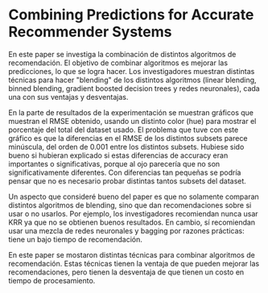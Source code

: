 # Combining Predictions for Accurate Recommender Systems

En este paper se investiga la combinación de distintos algoritmos de recomendación. El objetivo de combinar algoritmos es mejorar las predicciones, lo que se logra hacer. Los investigadores muestran distintas técnicas para hacer "blending" de los distintos algoritmos (linear blending, binned blending, gradient boosted decision trees y redes neuronales), cada una con sus ventajas y desventajas.

En la parte de resultados de la experimentación se muestran gráficos que muestran el RMSE obtenido, usando un distinto color (hue) para mostrar el porcentaje del total del dataset usado. El problema que tuve con este gráfico es que la diferencias en el RMSE de los distintos subsets parece minúscula, del orden de 0.001 entre los distintos subsets. Hubiese sido bueno si hubieran explicado si estas diferencias de accuracy eran importantes o significativas, porque al ojo parecería que no son significativamente diferentes. Con diferencias tan pequeñas se podría pensar que no es necesario probar distintas tantos subsets del dataset.

Un aspecto que consideré bueno del paper es que no solamente comparan distintos algoritmos de blending, sino que dan recomendaciones sobre si usar o no usarlos. Por ejemplo, los investigadores recomiendan nunca usar KRR ya que no se obtienen buenos resultados. En cambio, sí recomiendan usar una mezcla de redes neuronales y bagging por razones prácticas: tiene un bajo tiempo de recomendación. 

En este paper se mostaron distintas técnicas para combinar algoritmos de recomendación. Estas técnicas tienen la ventaja de que pueden mejorar las recomendaciones, pero tienen la desventaja de que tienen un costo en tiempo de procesamiento.
